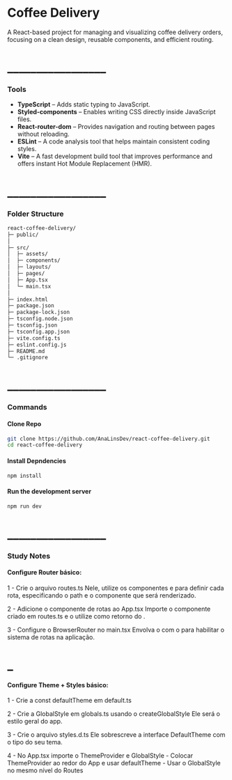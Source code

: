 # Coffee Delivery

A React-based project for managing and visualizing coffee delivery orders, focusing on a clean design, reusable components, and efficient routing.

# _________________
### Tools
- **TypeScript** – Adds static typing to JavaScript.
- **Styled-components** – Enables writing CSS directly inside JavaScript files.
- **React-router-dom** – Provides navigation and routing between pages without reloading.
- **ESLint** – A code analysis tool that helps maintain consistent coding styles.
- **Vite** – A fast development build tool that improves performance and offers instant Hot Module Replacement (HMR).

# _________________
### Folder Structure
```bash
react-coffee-delivery/
├─ public/
│
├─ src/
│  ├─ assets/
│  ├─ components/
│  ├─ layouts/
│  ├─ pages/
│  ├─ App.tsx
│  └─ main.tsx
│
├─ index.html
├─ package.json
├─ package-lock.json
├─ tsconfig.node.json
├─ tsconfig.json
├─ tsconfig.app.json
├─ vite.config.ts
├─ eslint.config.js
├─ README.md
└─ .gitignore
```
# _________________
### Commands

#### Clone Repo
```bash
git clone https://github.com/AnaLinsDev/react-coffee-delivery.git
cd react-coffee-delivery
```

#### Install Depndencies
```bash
npm install
```

#### Run the development server
```bash
npm run dev
```
# _________________
### Study Notes
#### Configure Router básico:

1 - Crie o arquivo routes.ts
    Nele, utilize os componentes <Routes> e <Route> para definir cada rota, especificando o path e o componente que será renderizado.

2 - Adicione o componente de rotas ao App.tsx
    Importe o componente criado em routes.ts e o utilize como retorno do <App>.

3 - Configure o BrowserRouter no main.tsx
    Envolva o <App> com o <BrowserRouter> para habilitar o sistema de rotas na aplicação.

# _

#### Configure Theme + Styles básico:

1 - Crie a const defaultTheme em default.ts

2 - Crie a GlobalStyle em globals.ts usando o createGlobalStyle
    Ele será o estilo geral do app.

3 - Crie o arquivo styles.d.ts
    Ele sobrescreve a interface DefaultTheme com o tipo do seu tema.

4 - No App.tsx importe o ThemeProvider e GlobalStyle
    - Colocar ThemeProvider ao redor do App e usar defaultTheme
    - Usar o GlobalStyle no mesmo nível do Routes

